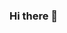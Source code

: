### Hi there 👋

<!--
**jameledss/jameledss** is a ✨ _special_ ✨ repository because its `README.md` (this file) appears on your GitHub profile.

Here are some ideas to get you started:

- 🔭 I’m currently working on my technicals skills
- 🌱 I’m currently learning how to code...
- 👯 I’m looking to collaborate on coding or security project...
- 🤔 I’m looking for help with my first coding..
- 💬 Ask me about my lost BAE
- 📫 How to reach me: ..EMAIL.jawal96@outlook.com
- 😄 Pronouns: ...soucoupe
- ⚡ Fun fact: ...please tell to fun i ve been  looking i still
-->
